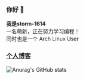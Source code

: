### 你好 👋  
**我是storm-1614**  
一名萌新，正在努力学习编程！  
同时也是一个 Arch Linux User   
### [个人博客](https://storm1614.top/)

![Anurag's GitHub stats](https://github-readme-stats.vercel.app/api?username=storm-1614&show_icons=true&theme=onedark)

